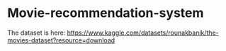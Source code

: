 # Movie-recommendation-system
The dataset is here: https://www.kaggle.com/datasets/rounakbanik/the-movies-dataset?resource=download
